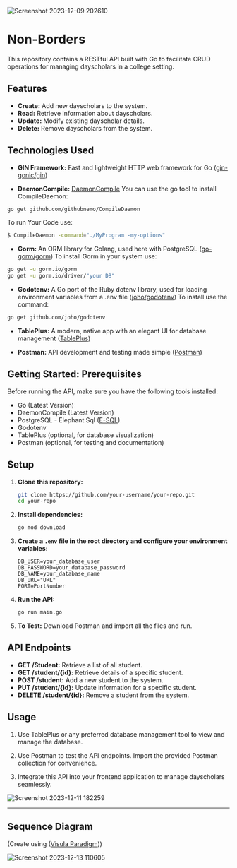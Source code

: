 ![Screenshot 2023-12-09 202610](https://github.com/palash0216/Non-Boarders/assets/75239216/db4fb529-721c-426a-80e1-0bc50727675b)

# Non-Borders 

This repository contains a RESTful API built with Go to facilitate CRUD operations for managing dayscholars in a college setting.

## Features

- **Create:** Add new dayscholars to the system.
- **Read:** Retrieve information about dayscholars.
- **Update:** Modify existing dayscholar details.
- **Delete:** Remove dayscholars from the system.

## Technologies Used

- **GIN Framework:** Fast and lightweight HTTP web framework for Go ([gin-gonic/gin](https://github.com/gin-gonic/gin))

- **DaemonCompile:** [DaemonCompile](https://github.com/daemoncompile)
You can use the go tool to install CompileDaemon:
```bash
go get github.com/githubnemo/CompileDaemon
```
To run Your Code use:
```bash
$ CompileDaemon -command="./MyProgram -my-options"
```
- **Gorm:** An ORM library for Golang, used here with PostgreSQL ([go-gorm/gorm](https://github.com/go-gorm/gorm))
To install Gorm in your system use:
```bash
go get -u gorm.io/gorm
go get -u gorm.io/driver/"your DB"
```

- **Godotenv:** A Go port of the Ruby dotenv library, used for loading environment variables from a .env file ([joho/godotenv](https://github.com/joho/godotenv))
To install use the command:
```bash
go get github.com/joho/godotenv
```

- **TablePlus:** A modern, native app with an elegant UI for database management ([TablePlus](https://tableplus.com/))

- **Postman:** API development and testing made simple ([Postman](https://www.postman.com/))

## Getting Started: Prerequisites

Before running the API, make sure you have the following tools installed:

- Go (Latest Version)
- DaemonCompile (Latest Version)
- PostgreSQL - Elephant Sql ([E-SQL](https://www.elephantsql.com/))
- Godotenv
- TablePlus (optional, for database visualization)
- Postman (optional, for testing and documentation)

## Setup

1. **Clone this repository:**

    ```bash
    git clone https://github.com/your-username/your-repo.git
    cd your-repo
    ```

2. **Install dependencies:**

    ```bash
    go mod download
    ```

3. **Create a `.env` file in the root directory and configure your environment variables:**

    ```env
    DB_USER=your_database_user
    DB_PASSWORD=your_database_password
    DB_NAME=your_database_name
    DB_URL="URL"
    PORT=PortNumber
    ```

4. **Run the API:**

    ```bash
    go run main.go
    ```
    
5. **To Test:**
   Download Postman and import all the files and run.


## API Endpoints

- **GET /Student:** Retrieve a list of all student.
- **GET /student/{id}:** Retrieve details of a specific student.
- **POST /student:** Add a new student to the system.
- **PUT /student/{id}:** Update information for a specific student.
- **DELETE /student/{id}:** Remove a student from the system.

## Usage

1. Use TablePlus or any preferred database management tool to view and manage the database.

2. Use Postman to test the API endpoints. Import the provided Postman collection for convenience.

3. Integrate this API into your frontend application to manage dayscholars seamlessly.


![Screenshot 2023-12-11 182259](https://github.com/palash0216/Non-Boarders/assets/75239216/27d67a38-4097-4f2f-b3ed-903badda8e03)

____________________________________________________________________________________________________________

## Sequence Diagram
(Create using ([Visula Paradigm](https://online.visual-paradigm.com/)))

![Screenshot 2023-12-13 110605](https://github.com/palash0216/Non-Boarders/assets/75239216/b6858309-f587-4e62-a04a-2b23e244031d)




